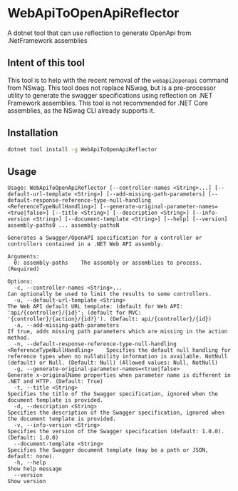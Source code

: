 # WebApiToOpenApiReflector
A dotnet tool that can use reflection to generate OpenApi from .NetFramework assemblies

## Intent of this tool
This tool is to help with the recent removal of the `webapi2openapi` command from NSwag.
This tool does not replace NSwag, but is a pre-processor utility to
generate the swagger specifications using reflection on .NET Framework assemblies.
This tool is not recommended for .NET Core assemblies, as the NSwag CLI already supports it.

## Installation
```bash
dotnet tool install -g WebApiToOpenApiReflector
```

## Usage
<!--- BEGIN_TOOL_DOCS --->
```
Usage: WebApiToOpenApiReflector [--controller-names <String>...] [--default-url-template <String>] [--add-missing-path-parameters] [--default-response-reference-type-null-handling <ReferenceTypeNullHandling>] [--generate-original-parameter-names=<true|false>] [--title <String>] [--description <String>] [--info-version <String>] [--document-template <String>] [--help] [--version] assembly-paths0 ... assembly-pathsN

Generates a Swagger/OpenAPI specification for a controller or controllers contained in a .NET Web API assembly.

Arguments:
  0: assembly-paths    The assembly or assemblies to process. (Required)

Options:
  -c, --controller-names <String>...                                                 Can optionally be used to limit the results to some controllers.
  -u, --default-url-template <String>                                                The Web API default URL template: (default for Web API: 'api/{controller}/{id}'; (default for MVC: '{controller}/{action}/{id?}'). (Default: api/{controller}/{id})
  -a, --add-missing-path-parameters                                                  If true, adds missing path parameters which are missing in the action method.
  -n, --default-response-reference-type-null-handling <ReferenceTypeNullHandling>    Specifies the default null handling for reference types when no nullability information is available. NotNull (default) or Null. (Default: Null) (Allowed values: Null, NotNull)
  -g, --generate-original-parameter-names=<true|false>                               Generate x-originalName properties when parameter name is different in .NET and HTTP. (Default: True)
  -t, --title <String>                                                               Specifies the title of the Swagger specification, ignored when the document template is provided.
  -d, --description <String>                                                         Specifies the description of the Swagger specification, ignored when the document template is provided.
  -v, --info-version <String>                                                        Specifies the version of the Swagger specification (default: 1.0.0). (Default: 1.0.0)
  --document-template <String>                                                       Specifies the Swagger document template (may be a path or JSON, default: none).
  -h, --help                                                                         Show help message
  --version                                                                          Show version
```
<!--- END_TOOL_DOCS --->
